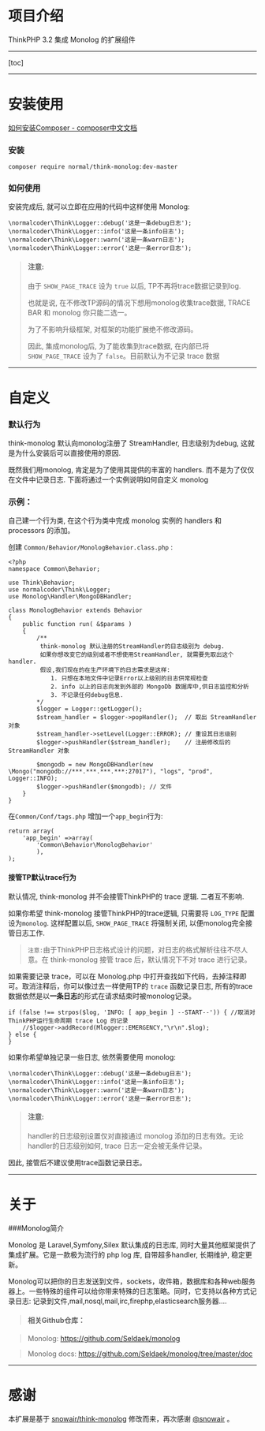 
# 项目介绍
ThinkPHP 3.2 集成 Monolog 的扩展组件

---

[toc]

---

# 安装使用
[如何安装Composer - composer中文文档](http://www.kancloud.cn/thinkphp/composer)

### 安装
```
composer require normal/think-monolog:dev-master
```
### 如何使用
安装完成后, 就可以立即在应用的代码中这样使用 Monolog:

```
\normalcoder\Think\Logger::debug('这是一条debug日志');
\normalcoder\Think\Logger::info('这是一条info日志');
\normalcoder\Think\Logger::warn('这是一条warn日志');
\normalcoder\Think\Logger::error('这是一条error日志');
```

> #### 注意:
> 由于 `SHOW_PAGE_TRACE` 设为 `true` 以后, TP不再将trace数据记录到log.
> 
> 也就是说, 在不修改TP源码的情况下想用monolog收集trace数据, TRACE BAR 和 monolog 你只能二选一。
> 
> 为了不影响升级框架, 对框架的功能扩展绝不修改源码。
> 
> 因此, 集成monolog后, 为了能收集到trace数据, 在内部已将 `SHOW_PAGE_TRACE` 设为了 `false`。目前默认为不记录 trace 数据

---

# 自定义
### 默认行为

think-monolog 默认向monolog注册了 StreamHandler, 日志级别为debug, 这就是为什么安装后可以直接使用的原因.

既然我们用monolog, 肯定是为了使用其提供的丰富的 handlers. 而不是为了仅仅在文件中记录日志. 下面将通过一个实例说明如何自定义 monolog


### 示例：

自己建一个行为类, 在这个行为类中完成 monolog 实例的 handlers 和 processors 的添加。

创建 `Common/Behavior/MonologBehavior.class.php` :

```
<?php
namespace Common\Behavior;

use Think\Behavior;
use normalcoder\Think\Logger;
use Monolog\Handler\MongoDBHandler;

class MonologBehavior extends Behavior
{
    public function run( &$params )
    {
        /**
         think-monolog 默认注册的StreamHandler的日志级别为 debug. 
         如果你想改变它的级别或者不想使用StreamHandler, 就需要先取出这个handler.
         假设,我们现在的在生产环境下的日志需求是这样:
            1. 只想在本地文件中记录Error以上级别的日志供常规检查
            2. info 以上的日志向发到外部的 MongoDb 数据库中,供日志监控和分析
            3. 不记录任何debug信息.
        */       
        $logger = Logger::getLogger();
        $stream_handler = $logger->popHandler();  // 取出 StreamHandler 对象
        $stream_handler->setLevel(Logger::ERROR); // 重设其日志级别
        $logger->pushHandler($stream_handler);    // 注册修改后的StreamHandler 对象
        
        $mongodb = new MongoDBHandler(new \Mongo("mongodb://***.***.***.***:27017"), "logs", "prod", Logger::INFO);
        $logger->pushHandler($mongodb); // 文件
    }
}
```

在`Common/Conf/tags.php` 增加一个`app_begin`行为:

```
return array(
    'app_begin' =>array(
        'Common\Behavior\MonologBehavior'
        ),
);
```

#### 接管TP默认trace行为

默认情况, think-monolog 并不会接管ThinkPHP的 trace 逻辑. 二者互不影响.

如果你希望 think-monolog 接管ThinkPHP的trace逻辑, 只需要将 `LOG_TYPE` 配置设为`monolog`.
这样配置以后, `SHOW_PAGE_TRACE` 将强制关闭, 以便monolog完全接管日志工作.

> `注意:`由于ThinkPHP日志格式设计的问题，对日志的格式解析往往不尽人意。在 think-monolog 接管 trace 后，默认情况下不对 trace 进行记录。

如果需要记录 trace，可以在 Monolog.php 中打开查找如下代码，去掉注释即可。取消注释后，你可以像过去一样使用TP的 `trace` 函数记录日志, 所有的trace数据依然是以**一条日志**的形式在请求结束时被monolog记录。

```
if (false !== strpos($log, 'INFO: [ app_begin ] --START--')) { //取消对ThinkPHP运行生命周期 trace Log 的记录
    //$logger->addRecord(Mlogger::EMERGENCY,"\r\n".$log); 
} else {
}
```

如果你希望单独记录一些日志, 依然需要使用 monolog:

```
\normalcoder\Think\Logger::debug('这是一条debug日志');
\normalcoder\Think\Logger::info('这是一条info日志');
\normalcoder\Think\Logger::warn('这是一条warn日志');
\normalcoder\Think\Logger::error('这是一条error日志');
```
> #### 注意: 
> handler的日志级别设置仅对直接通过 monolog 添加的日志有效。无论handler的日志级别如何, trace 日志一定会被无条件记录。

因此, 接管后不建议使用trace函数记录日志。

---

# 关于

###Monolog简介

Monolog 是 Laravel,Symfony,Silex 默认集成的日志库, 同时大量其他框架提供了集成扩展。它是一款极为流行的 php log 库, 自带超多handler, 长期维护, 稳定更新。

Monolog可以把你的日志发送到文件，sockets，收件箱，数据库和各种web服务器上。一些特殊的组件可以给你带来特殊的日志策略。同时，它支持以各种方式记录日志: 记录到文件,mail,nosql,mail,irc,firephp,elasticsearch服务器....

> #### 相关Github仓库：

> Monolog: <https://github.com/Seldaek/monolog>

> Monolog docs: <https://github.com/Seldaek/monolog/tree/master/doc>

---

# 感谢

本扩展是基于 [snowair/think-monolog](https://github.com/snowair/think-monolog) 修改而来，再次感谢 [@snowair](https://github.com/snowair) 。



